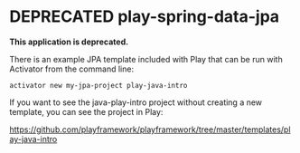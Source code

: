 # DEPRECATED play-spring-data-jpa

**This application is deprecated.**

There is an example JPA template included with Play that can be run with Activator from the command line: 

```
activator new my-jpa-project play-java-intro   
```

If you want to see the java-play-intro project without creating a new template, you can see the project in Play:

https://github.com/playframework/playframework/tree/master/templates/play-java-intro
